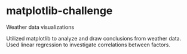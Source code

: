# matplotlib-challenge
Weather data visualizations

Utilized matplotlib to analyze and draw conclusions from weather data.
Used linear regression to investigate correlations between factors.

